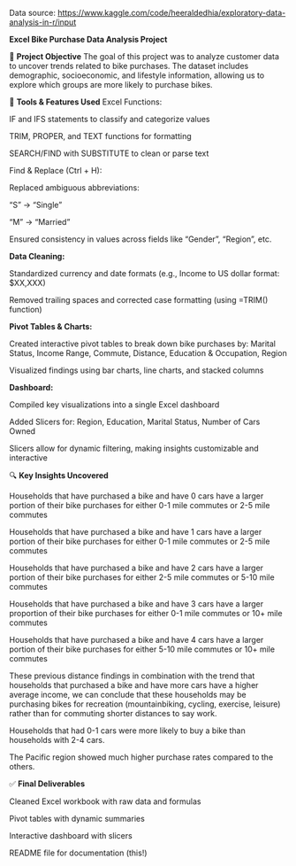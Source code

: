 Data source: https://www.kaggle.com/code/heeraldedhia/exploratory-data-analysis-in-r/input

**Excel Bike Purchase Data Analysis Project**

🧠 **Project Objective**
The goal of this project was to analyze customer data to uncover trends related to bike purchases. The dataset includes demographic, socioeconomic, and lifestyle information, allowing us to explore which groups are more likely to purchase bikes.

🧰 **Tools & Features Used**
Excel Functions:

IF and IFS statements to classify and categorize values

TRIM, PROPER, and TEXT functions for formatting

SEARCH/FIND with SUBSTITUTE to clean or parse text

Find & Replace (Ctrl + H):

Replaced ambiguous abbreviations:

“S” → “Single”

“M” → “Married”

Ensured consistency in values across fields like “Gender”, “Region”, etc.

**Data Cleaning:**

Standardized currency and date formats (e.g., Income to US dollar format: $XX,XXX)

Removed trailing spaces and corrected case formatting (using =TRIM() function)

**Pivot Tables & Charts:**

Created interactive pivot tables to break down bike purchases by: Marital Status, Income Range, Commute, Distance, Education & Occupation, Region

Visualized findings using bar charts, line charts, and stacked columns

**Dashboard:**

Compiled key visualizations into a single Excel dashboard

Added Slicers for: Region, Education, Marital Status, Number of Cars Owned

Slicers allow for dynamic filtering, making insights customizable and interactive

🔍 **Key Insights Uncovered**

Households that have purchased a bike and have 0 cars have a larger portion of their bike purchases for either 0-1 mile commutes or 2-5 mile commutes

Households that have purchased a bike and have 1 cars have a larger portion of their bike purchases for either 0-1 mile commutes or 2-5 mile commutes

Households that have purchased a bike and have 2 cars have a larger portion of their bike purchases for either 2-5 mile commutes or 5-10 mile commutes

Households that have purchased a bike and have 3 cars have a larger proportion of their bike purchases for either 0-1 mile commutes or 10+ mile commutes

Households that have purchased a bike and have 4 cars have a larger portion of their bike purchases for either 5-10 mile commutes or 10+ mile commutes

These previous distance findings in combination with the trend that households that purchased a bike and have more cars have a higher average income, we can conclude that these households
may be purchasing bikes for recreation (mountainbiking, cycling, exercise, leisure) rather than for commuting shorter distances to say work.

Households that had 0-1 cars were more likely to buy a bike than households with 2-4 cars.

The Pacific region showed much higher purchase rates compared to the others.

✅ **Final Deliverables**

Cleaned Excel workbook with raw data and formulas

Pivot tables with dynamic summaries

Interactive dashboard with slicers

README file for documentation (this!)
